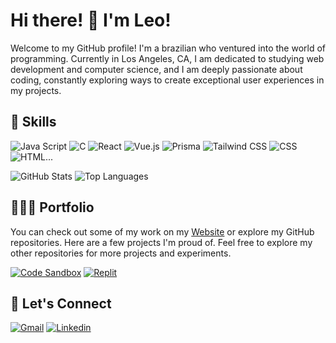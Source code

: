 # Hi there! 👋 I'm Leo!

Welcome to my GitHub profile! I'm a brazilian who ventured into the world of programming. Currently in Los Angeles, CA, I am dedicated to studying web development and computer science, and I am deeply passionate about coding, constantly exploring ways to create exceptional user experiences in my projects.

## 🎯 Skills

![Java Script](https://img.shields.io/badge/JavaScript-323330?style=for-the-badge&logo=javascript&logoColor=F7DF1E) ![C](https://img.shields.io/badge/C-00599C?style=for-the-badge&logo=c&logoColor=white) ![React](https://img.shields.io/badge/React-20232A?style=for-the-badge&logo=react&logoColor=61DAFB) ![Vue.js](https://img.shields.io/badge/Vue.js-35495E?style=for-the-badge&logo=vue.js&logoColor=4FC08D) ![Prisma](https://img.shields.io/badge/Prisma-3982CE?style=for-the-badge&logo=Prisma&logoColor=white) ![Tailwind CSS](https://img.shields.io/badge/Tailwind_CSS-38B2AC?style=for-the-badge&logo=tailwind-css&logoColor=white) ![CSS](https://img.shields.io/badge/CSS3-1572B6?style=for-the-badge&logo=css3&logoColor=white) ![HTML](https://img.shields.io/badge/HTML5-E34F26?style=for-the-badge&logo=html5&logoColor=white)...

![GitHub Stats](https://github-readme-stats.vercel.app/api?username=le0pin&show_icons=true&theme=dark) ![Top Languages](https://github-readme-stats.vercel.app/api/top-langs/?username=le0pin&layout=compact&theme=dark)

## 👨🏻‍💻 Portfolio

You can check out some of my work on my [Website](https://website-leopin.vercel.app) or explore my GitHub repositories. Here are a few projects I'm proud of. Feel free to explore my other repositories for more projects and experiments.

[![Code Sandbox](https://img.shields.io/badge/Codesandbox-000000?style=for-the-badge&logo=CodeSandbox&logoColor=white)](https://codesandbox.io/u/leozl) [![Replit](https://img.shields.io/badge/replit-667881?style=for-the-badge&logo=replit&logoColor=white)](https://replit.com/@leozl)

## 🚀 Let's Connect

[![Gmail](https://img.shields.io/badge/Gmail-D14836?style=for-the-badge&logo=gmail&logoColor=white)](mailto:work.leoaugusto@gmail.com) [![Linkedin](https://img.shields.io/badge/LinkedIn-0077B5?style=for-the-badge&logo=linkedin&logoColor=white)](https://www.linkedin.com/in/le0pin/)
